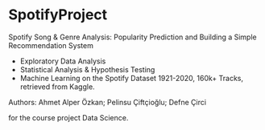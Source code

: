 # SpotifyProject
Spotify Song &amp; Genre Analysis: Popularity Prediction and Building a Simple Recommendation System

* Exploratory Data Analysis
* Statistical Analysis & Hypothesis Testing
* Machine Learning
on the Spotify Dataset 1921-2020, 160k+ Tracks, retrieved from Kaggle.

Authors:
Ahmet Alper Özkan; Pelinsu Çiftçioğlu; Defne Çirci

for the course project Data Science.
